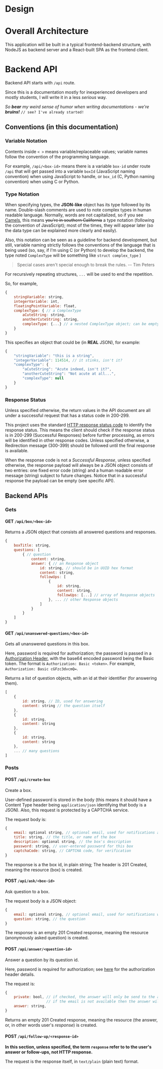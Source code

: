 Design
======

# Overall Architecture

This application will be built in a typical frontend-backend structure, 
with NodeJS as backend server and a React-built SPA as the frontend client.

# Backend API

Backend API starts with `/api` route.

Since this is a documentation mostly for inexperienced developers and mostly students, I will write it in a less *serious* way.

*So **bear** my weird sense of humor when writing documentations - we're **bruins!***  `// see? I've already started!`

## Conventions (in this documentation)

### Variable Notation

Contents inside `< >` means variable/replaceable values; variable names follow the convention of the programming language.

For example, `/api/<box-id>` means there is a variable `box-id` under route `/api` that will get passed into a variable `boxId` (JavaScript naming convention) when using JavaScript to handle, or `box_id` (C, Python naming convention) when using C or Python.

### Type Notation

When specifying types, the **JSON-like** object has its type followed by its name. Double-slash comments are used to note complex types in human readable language. Normally, words are not capitalized, so if you see [Camels](https://en.wikipedia.org/wiki/Camel_case), this means ~~you're in southern California~~ a type notation (following the convention of JavaScript); most of the times, they will appear later (so the data type can be explained more clearly and easily). 

Also, this notation can be seen as a guideline for backend development, but still, variable naming strictly follows the conventions of the language that is being used (so, say, if I'm using C (or Python) to develop the backend, the type noted `ComplexType` will be something like `struct complex_type` )

> Special cases aren't special enough to break the rules.
> -- Tim Peters

For recursively repeating structures, `...` will be used to end the repetition.

So, for example,

```JavaScript
{
    stringVariable: string,
    integerVariable: int,
    floatingPointVariable: float,
    complexType: { // a ComplexType
        aCuteString: string,
        anotherCuteString: string,
        complexType: {...} // a nested ComplexType object; can be empty
    }
}
```

This specifies an object that could be (in **REAL** JSON), for example:

```JavaScript
{
    "stringVariable": "this is a string",
    "integerVariable": 114514, // it stinks, isn't it?
    "complexType": {
        "aCuteString": "Acute indeed, isn't it?",
        "anotherCuteString": "Not acute at all...",
        "complexType": null
    }
}
```

### Response Status

Unless specified otherwise, the return values in the API document are all under a successful request that has a status code in 200-299.

This project uses the standard [HTTP response status code](https://developer.mozilla.org/en-US/docs/Web/HTTP/Status) to identify the response status. This means the client should check if the response status is in 200-299 (Successful Responses) before further processing, as errors will be identified in other response codes. Unless specified otherwise, a Redirection message (300-399) should be followed until the final response is available. 

When the response code is not a *Successful Response*, unless specified otherwise, the response payload will always be a JSON object consists of two entries: one fixed error code (string) and a human readable error message (string) subject to future changes. Notice that in a successful response the payload can be empty (see specific API).

## Backend APIs

### Gets

#### GET `/api/box/<box-id>`

Returns a JSON object that consists all answered questions and responses.

```JavaScript
{
    boxTitle: string,
    questions: [
        { // question
            content: string,
            answer: { // an Response object
                id: string, // should be in UUID hex format
                content: string,
                followUps: [
                    {
                        id: string,
                        content: string,
                        followUps: [...] // array of Response objects
                    }, ... // other Response objects
                ]
            }
        }
    ]
}
```

#### GET `/api/unanswered-questions/<box-id>`

Gets all unanswered questions in this box.

Here, password is required for authorization; the password is passed in a [Authorization Header](https://developer.mozilla.org/en-US/docs/Web/HTTP/Headers/Authorization), with the base64 encoded password being the Basic token. The format is `Authorization: Basic <token>`. For example, `Authorization: Basic cGFzc3dvcmQ=`. 

Returns a list of question objects, with an id at their identifier (for answering them).

```JavaScript
[
    {
        id: string, // ID, used for answering
        content: string // the question itself
    },
    {
        id: string,
        content: string
    },
    {
        id: string,
        content: string
    },
    ... // many questions
]
```

### Posts

#### POST `/api/create-box`

Create a box. 

User-defined password is stored in the body (this means it should have a Content Type header being `application/json` identifying that body is a JSON). Also, this request is protected by a CAPTCHA service.

The request body is:

```JavaScript
{
    email: optional string, // optional email, used for notifications and saving passwords.
    title: string, // the title, or name of the box
    description: optional string, // the box's description
    password: string, // user-entered password for this box
    captchaCode: string, // CAPTCHA code, for verification
}
```

The response is a the box id, in plain string; The header is 201 Created, meaning the resource (box) is created.

#### POST `/api/ask/<box-id>`

Ask question to a box.

The request body is a JSON object:

```JavaScript
{
    email: optional string, // optional email, used for notifications when question is answered
    question: string, // the question
}
```

The response is an empty 201 Created response, meaning the resource (anonymously asked question) is created.

#### POST `/api/answer/<question-id>`

Answer a question by its question id.

Here, password is required for authorization; see [here](#get-apiunanswered-questionsbox-id) for the authorization header details.

The request is:

```JavaScript
{
    private: bool, // if checked, the answer will only be send to the asker (via email); 
                   // if the email is not available then the answer will be discarded.
    answer: string,
}
```

Returns an empty 201 Created response, meaning the resource (the answer, or, in other words user's *response*) is created.

#### POST `/api/follow-up/<response-id>`

**In this section, unless specified, the term `response` refer to to the user's answer or follow-ups, not HTTP response.**

The request is the response itself, in `text/plain` (plain text) format.
